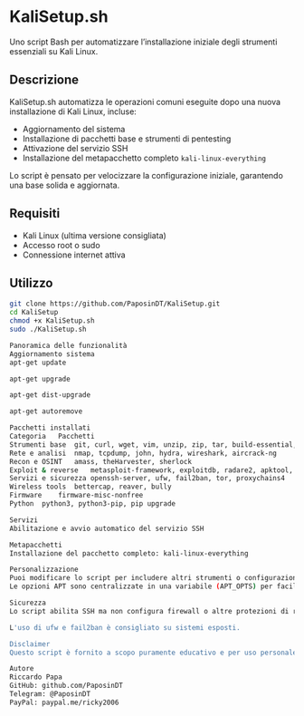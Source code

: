 # KaliSetup.sh

Uno script Bash per automatizzare l’installazione iniziale degli strumenti essenziali su Kali Linux.

## Descrizione

KaliSetup.sh automatizza le operazioni comuni eseguite dopo una nuova installazione di Kali Linux, incluse:

- Aggiornamento del sistema
- Installazione di pacchetti base e strumenti di pentesting
- Attivazione del servizio SSH
- Installazione del metapacchetto completo `kali-linux-everything`

Lo script è pensato per velocizzare la configurazione iniziale, garantendo una base solida e aggiornata.

## Requisiti

- Kali Linux (ultima versione consigliata)
- Accesso root o sudo
- Connessione internet attiva

## Utilizzo

```bash
git clone https://github.com/PaposinDT/KaliSetup.git
cd KaliSetup
chmod +x KaliSetup.sh
sudo ./KaliSetup.sh

Panoramica delle funzionalità
Aggiornamento sistema
apt-get update

apt-get upgrade

apt-get dist-upgrade

apt-get autoremove

Pacchetti installati
Categoria	Pacchetti
Strumenti base	git, curl, wget, vim, unzip, zip, tar, build-essential, net-tools
Rete e analisi	nmap, tcpdump, john, hydra, wireshark, aircrack-ng
Recon e OSINT	amass, theHarvester, sherlock
Exploit & reverse	metasploit-framework, exploitdb, radare2, apktool, jadx
Servizi e sicurezza	openssh-server, ufw, fail2ban, tor, proxychains4
Wireless tools	bettercap, reaver, bully
Firmware	firmware-misc-nonfree
Python	python3, python3-pip, pip upgrade

Servizi
Abilitazione e avvio automatico del servizio SSH

Metapacchetti
Installazione del pacchetto completo: kali-linux-everything

Personalizzazione
Puoi modificare lo script per includere altri strumenti o configurazioni specifiche per il tuo flusso di lavoro.
Le opzioni APT sono centralizzate in una variabile (APT_OPTS) per facilitare eventuali modifiche alla modalità di installazione.

Sicurezza
Lo script abilita SSH ma non configura firewall o altre protezioni di rete avanzate.

L'uso di ufw e fail2ban è consigliato su sistemi esposti.

Disclaimer
Questo script è fornito a scopo puramente educativo e per uso personale. L'autore non è responsabile per eventuali danni derivanti da un uso improprio.

Autore
Riccardo Papa
GitHub: github.com/PaposinDT
Telegram: @PaposinDT
PayPal: paypal.me/ricky2006
